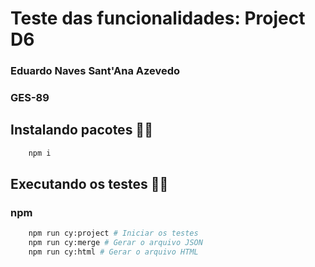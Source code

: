 #  Teste das funcionalidades: **Project D6**

### Eduardo Naves Sant'Ana Azevedo 
### GES-89

## Instalando pacotes 🐱‍💻 
```bash
    npm i 
```
## Executando os testes 🐱‍💻
### npm 
```bash
    npm run cy:project # Iniciar os testes
    npm run cy:merge # Gerar o arquivo JSON
    npm run cy:html # Gerar o arquivo HTML
```

